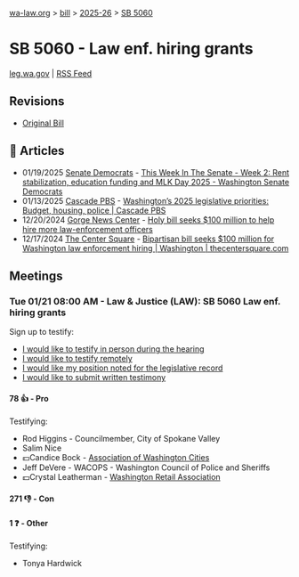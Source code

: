 [wa-law.org](/) > [bill](/bill/) > [2025-26](/bill/2025-26/) > [SB 5060](/bill/2025-26/sb/5060/)

# SB 5060 - Law enf. hiring grants
[leg.wa.gov](https://app.leg.wa.gov/billsummary?BillNumber=5060&Year=2025&Initiative=false) | [RSS Feed](./rss.xml)

## Revisions
* [Original Bill](1/)

## 📰 Articles
* 01/19/2025 [Senate Democrats](/org/senate_democrats/) - [This Week In The Senate - Week 2: Rent stabilization, education funding and MLK Day 2025 - Washington Senate Democrats](https://senatedemocrats.wa.gov/blog/2025/01/19/this-week-in-the-senate-week-2-rent-stabilization-education-funding-and-mlk-day-2025/#:~:text=SB%205060)
* 01/13/2025 [Cascade PBS](/org/cascade_pbs/) - [Washington’s 2025 legislative priorities: Budget, housing, police | Cascade PBS](https://crosscut.com/politics/2025/01/washingtons-2025-legislative-priorities-budget-housing-police#:~:text=co-sponsor%20of%20the%20bill)
* 12/20/2024 [Gorge News Center](/org/gorge_news_center/) - [Holy bill seeks $100 million to help hire more law-enforcement officers](https://gorgenewscenter.com/2024/12/20/holy-bill-seeks-100-million-to-help-hire-more-law-enforcement-officers/#:~:text=Senate%20Bill%205060)
* 12/17/2024 [The Center Square](/org/the_center_square/) - [Bipartisan bill seeks $100 million for Washington law enforcement hiring | Washington | thecentersquare.com](https://www.thecentersquare.com/washington/article_0f36d340-bcd0-11ef-9c2a-83fd15986972.html#:~:text=Senate%20Bill%205060)

## Meetings
### Tue 01/21 08:00 AM - Law & Justice (LAW): SB 5060 Law enf. hiring grants
Sign up to testify:
* [I would like to testify in person during the hearing](https://app.leg.wa.gov/csi/Testifier/Add?chamber=House&mId=32465&aId=161501&caId=24794&tId=1)
* [I would like to testify remotely](https://app.leg.wa.gov/csi/Testifier/Add?chamber=House&mId=32465&aId=161501&caId=24794&tId=2)
* [I would like my position noted for the legislative record](https://app.leg.wa.gov/csi/Testifier/Add?chamber=House&mId=32465&aId=161501&caId=24794&tId=3)
* [I would like to submit written testimony](https://app.leg.wa.gov/csi/Testifier/Add?chamber=House&mId=32465&aId=161501&caId=24794&tId=4)

#### 78 👍 - Pro
Testifying:
* Rod Higgins - Councilmember, City of Spokane Valley
* Salim Nice
* 💵Candice Bock - [Association of Washington Cities](/org/association_of_washington_cities/)
* Jeff DeVere - WACOPS - Washington Council of Police and Sheriffs
* 💵Crystal Leatherman - [Washington Retail Association](/org/washington_retail_association/)

#### 271 👎 - Con

#### 1 ❓ - Other
Testifying:
* Tonya Hardwick
